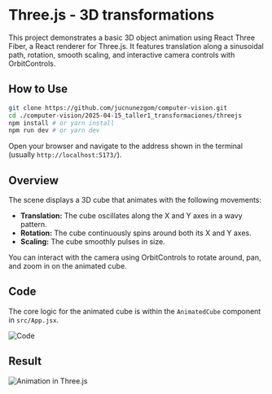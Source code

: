# Three.js - 3D transformations

This project demonstrates a basic 3D object animation using React Three Fiber, a React renderer for Three.js. It features translation along a sinusoidal path, rotation, smooth scaling, and interactive camera controls with OrbitControls.

## How to Use

```bash
git clone https://github.com/jucnunezgom/computer-vision.git
cd ./computer-vision/2025-04-15_taller1_transformaciones/threejs
npm install # or yarn install
npm run dev # or yarn dev
```

Open your browser and navigate to the address shown in the terminal (usually `http://localhost:5173/`).

## Overview

The scene displays a 3D cube that animates with the following movements:

- **Translation:** The cube oscillates along the X and Y axes in a wavy pattern.
- **Rotation:** The cube continuously spins around both its X and Y axes.
- **Scaling:** The cube smoothly pulses in size.

You can interact with the camera using OrbitControls to rotate around, pan, and zoom in on the animated cube.

## Code

The core logic for the animated cube is within the `AnimatedCube` component in `src/App.jsx`.

![Code](https://i.imgur.com/HcQ1dFI.png)

## Result

![Animation in Three.js](https://i.imgur.com/dSBUeuT.gif)
